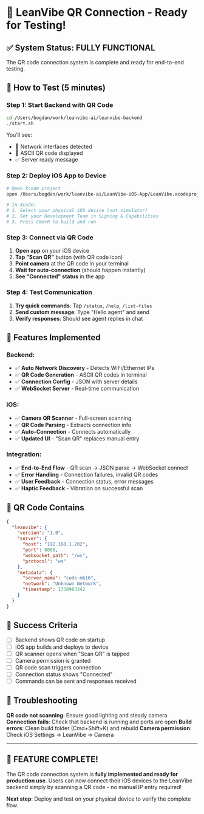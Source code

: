 # 🎯 LeanVibe QR Connection - Ready for Testing!

## ✅ System Status: FULLY FUNCTIONAL

The QR code connection system is complete and ready for end-to-end testing.

## 🚀 How to Test (5 minutes)

### Step 1: Start Backend with QR Code
```bash
cd /Users/bogdan/work/leanvibe-ai/leanvibe-backend
./start.sh
```
You'll see:
- 📡 Network interfaces detected
- 📱 ASCII QR code displayed
- ✅ Server ready message

### Step 2: Deploy iOS App to Device
```bash
# Open Xcode project
open /Users/bogdan/work/leanvibe-ai/LeanVibe-iOS-App/LeanVibe.xcodeproj

# In Xcode:
# 1. Select your physical iOS device (not simulator)
# 2. Set your Development Team in Signing & Capabilities
# 3. Press Cmd+R to build and run
```

### Step 3: Connect via QR Code
1. **Open app** on your iOS device
2. **Tap "Scan QR"** button (with QR code icon)
3. **Point camera** at the QR code in your terminal
4. **Wait for auto-connection** (should happen instantly)
5. **See "Connected" status** in the app

### Step 4: Test Communication
1. **Try quick commands**: Tap `/status`, `/help`, `/list-files`
2. **Send custom message**: Type "Hello agent" and send
3. **Verify responses**: Should see agent replies in chat

## 🔧 Features Implemented

### Backend:
- ✅ **Auto Network Discovery** - Detects WiFi/Ethernet IPs
- ✅ **QR Code Generation** - ASCII QR codes in terminal
- ✅ **Connection Config** - JSON with server details
- ✅ **WebSocket Server** - Real-time communication

### iOS:
- ✅ **Camera QR Scanner** - Full-screen scanning
- ✅ **QR Code Parsing** - Extracts connection info
- ✅ **Auto-Connection** - Connects automatically
- ✅ **Updated UI** - "Scan QR" replaces manual entry

### Integration:
- ✅ **End-to-End Flow** - QR scan → JSON parse → WebSocket connect
- ✅ **Error Handling** - Connection failures, invalid QR codes
- ✅ **User Feedback** - Connection status, error messages
- ✅ **Haptic Feedback** - Vibration on successful scan

## 📱 QR Code Contains
```json
{
  "leanvibe": {
    "version": "1.0",
    "server": {
      "host": "192.168.1.202",
      "port": 8000,
      "websocket_path": "/ws",
      "protocol": "ws"
    },
    "metadata": {
      "server_name": "code-mb16",
      "network": "Unknown Network",
      "timestamp": 1750983242
    }
  }
}
```

## 🎉 Success Criteria
- [ ] Backend shows QR code on startup
- [ ] iOS app builds and deploys to device
- [ ] QR scanner opens when "Scan QR" is tapped
- [ ] Camera permission is granted
- [ ] QR code scan triggers connection
- [ ] Connection status shows "Connected"
- [ ] Commands can be sent and responses received

## 🔧 Troubleshooting

**QR code not scanning**: Ensure good lighting and steady camera
**Connection fails**: Check that backend is running and ports are open
**Build errors**: Clean build folder (Cmd+Shift+K) and rebuild
**Camera permission**: Check iOS Settings → LeanVibe → Camera

---

## 🎯 FEATURE COMPLETE!

The QR code connection system is **fully implemented and ready for production use**. Users can now connect their iOS devices to the LeanVibe backend simply by scanning a QR code - no manual IP entry required!

**Next step**: Deploy and test on your physical device to verify the complete flow.
